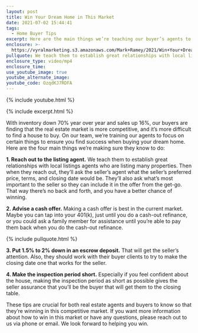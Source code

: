 ```yaml
---
layout: post
title: Win Your Dream Home in This Market
date: 2021-07-02 15:44:41
tags:
  - Home Buyer Tips
excerpt: Here are the main things we’re teaching our buyer’s agents to help you win.
enclosure: >-
  https://vyralmarketing.s3.amazonaws.com/Mark+Ramey/2021/Win+Your+Dream+Home+in+This+Market.mp4
pullquote: We teach them to establish great relationships with local listings agents.
enclosure_type: video/mp4
enclosure_time:
use_youtube_image: true
youtube_alternate_image:
youtube_code: OzqdKJ7RDFA
---
```

{% include youtube.html %}

{% include excerpt.html %}

With inventory down 70% year over year and sales up 16%, our buyers are finding that the real estate market is more competitive, and it’s more difficult to find a house to buy. On our team, we’re training our agents to focus on certain things to ensure you find success when buying your dream home. Here are the four main things we’re making sure they know to do:

**1\. Reach out to the listing agent.** We teach them to establish great relationships with local listings agents who are listing many properties. Then when they reach out, they’ll ask the seller’s agent what the seller’s preferred price, terms, and closing date would be. They’ll also ask what’s most important to the seller so they can include it in the offer from the get-go. That way there’s no back and forth, and you have a better chance of winning.

**2\. Advise a cash offer.** Making a cash offer is best in the current market. Maybe you can tap into your 401(k), just until you do a cash-out refinance, or you could ask a family member for assistance until you’re able to pay them back when you do the cash-out refinance.

{% include pullquote.html %}

**3\. Put 1.5% to 2% down in an escrow deposit.** That will get the seller’s attention. Also, they should work with their buyer clients to try to make the closing date one that works for the seller.

**4\. Make the inspection period short.** Especially if you feel confident about the house, making the inspection period as short as possible gives the seller assurance that you’ll be the buyer that will get them to the closing table.&nbsp;

These tips are crucial for both real estate agents and buyers to know so that they’re winning in this competitive market. If you want more information about how to win in this market or have any questions, please reach out to us via phone or email. We look forward to helping you win.
